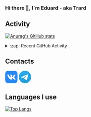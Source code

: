 ### Hi there 👋, I`m Eduard - aka Trard

## Activity
[![Anurag's GitHub stats](https://github-readme-stats.vercel.app/api?username=trard&show_icons=true&theme=nord)](https://github.com/anuraghazra/github-readme-stats)

<details>
  <summary>:zap: Recent GitHub Activity</summary>

<!--START_SECTION:activity-->
1. ❗️ Opened issue [#2](https://github.com/cry22crystal/emstatus/issues/2) in [cry22crystal/emstatus](https://github.com/cry22crystal/emstatus)
2. 💪 Opened PR [#1](https://github.com/cry22crystal/emstatus/pull/1) in [cry22crystal/emstatus](https://github.com/cry22crystal/emstatus)
3. 🗣 Commented on [#2](https://github.com/reyzitwo/vk-mini-app-boilerplate/issues/2) in [reyzitwo/vk-mini-app-boilerplate](https://github.com/reyzitwo/vk-mini-app-boilerplate)
4. 🎉 Merged PR [#47](https://github.com/hoppscotch/hopp-doc-gen/pull/47) in [hoppscotch/hopp-doc-gen](https://github.com/hoppscotch/hopp-doc-gen)
5. 🎉 Merged PR [#52](https://github.com/hoppscotch/hopp-doc-gen/pull/52) in [hoppscotch/hopp-doc-gen](https://github.com/hoppscotch/hopp-doc-gen)
<!--END_SECTION:activity-->
</details>

## Contacts
[<img height="40" src="docs/assests/images/VK.svg">][VK]
[<img height="40" src="docs/assests/images/Telegram.svg">][Telegram]

## Languages I use
[![Top Langs](https://github-readme-stats.vercel.app/api/top-langs/?username=trard&layout=compact&theme=nord)](https://github.com/Trard?tab=repositories)

[VK]: https://vk.com/trard
[Telegram]: https://t.me/trard
